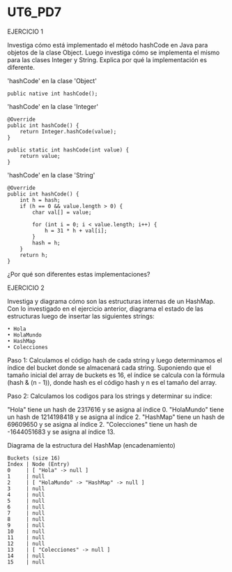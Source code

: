 # UT6_PD7

EJERCICIO 1 

Investiga cómo está implementado el método hashCode en Java para objetos de la clase Object. 
Luego investiga cómo se implementa el mismo para las clases Integer y String. Explica por qué la 
implementación es diferente. 

'hashCode' en la clase 'Object'

    public native int hashCode();


'hashCode' en la clase 'Integer'

    @Override
    public int hashCode() {
        return Integer.hashCode(value);
    }

    public static int hashCode(int value) {
        return value;
    }

'hashCode' en la clase 'String'

    @Override
    public int hashCode() {
        int h = hash;
        if (h == 0 && value.length > 0) {
            char val[] = value;

            for (int i = 0; i < value.length; i++) {
                h = 31 * h + val[i];
            }
            hash = h;
        }
        return h;
    }

¿Por qué son diferentes estas implementaciones?



EJERCICIO 2 

Investiga y diagrama cómo son las estructuras internas de un HashMap. Con lo investigado en el 
ejercicio anterior, diagrama el estado de las estructuras luego de insertar las siguientes strings: 

    • Hola 
    • HolaMundo 
    • HashMap 
    • Colecciones 

Paso 1: Calculamos el código hash de cada string y luego determinamos el índice del bucket donde se almacenará cada string. Suponiendo que el tamaño inicial del array de buckets es 16, el índice se calcula con la fórmula (hash & (n - 1)), donde hash es el código hash y n es el tamaño del array.

Paso 2: Calculamos los codigos para los strings y determinar su indice:

"Hola" tiene un hash de 2317616 y se asigna al índice 0.
"HolaMundo" tiene un hash de 1214198418 y se asigna al índice 2.
"HashMap" tiene un hash de 69609650 y se asigna al índice 2.
"Colecciones" tiene un hash de -1644051683 y se asigna al índice 13.

Diagrama de la estructura del HashMap (encadenamiento)

    Buckets (size 16)
    Index | Node (Entry)
    0     | [ "Hola" -> null ]
    1     | null
    2     | [ "HolaMundo" -> "HashMap" -> null ]
    3     | null
    4     | null
    5     | null
    6     | null
    7     | null
    8     | null
    9     | null
    10    | null
    11    | null
    12    | null
    13    | [ "Colecciones" -> null ]
    14    | null
    15    | null
